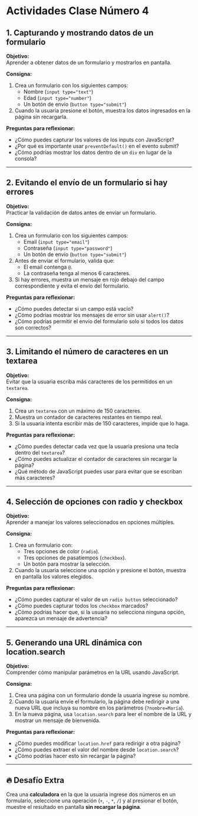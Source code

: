 # Actividades Clase Número 4

## 1. Capturando y mostrando datos de un formulario

**Objetivo:**  
Aprender a obtener datos de un formulario y mostrarlos en pantalla.

**Consigna:**  
1. Crea un formulario con los siguientes campos:  
   - Nombre (`input type="text"`)  
   - Edad (`input type="number"`)  
   - Un botón de envío (`button type="submit"`)
2. Cuando la usuaria presione el botón, muestra los datos ingresados en la página sin recargarla.

**Preguntas para reflexionar:**  
- ¿Cómo puedes capturar los valores de los inputs con JavaScript?  
- ¿Por qué es importante usar `preventDefault()` en el evento submit?  
- ¿Cómo podrías mostrar los datos dentro de un `div` en lugar de la consola?

---

## 2. Evitando el envío de un formulario si hay errores

**Objetivo:**  
Practicar la validación de datos antes de enviar un formulario.

**Consigna:**  
1. Crea un formulario con los siguientes campos:  
   - Email (`input type="email"`)  
   - Contraseña (`input type="password"`)  
   - Un botón de envío (`button type="submit"`)
2. Antes de enviar el formulario, valida que:  
   - El email contenga `@`.  
   - La contraseña tenga al menos 6 caracteres.
3. Si hay errores, muestra un mensaje en rojo debajo del campo correspondiente y evita el envío del formulario.

**Preguntas para reflexionar:**  
- ¿Cómo puedes detectar si un campo está vacío?  
- ¿Cómo podrías mostrar los mensajes de error sin usar `alert()`?  
- ¿Cómo podrías permitir el envío del formulario solo si todos los datos son correctos?

---

## 3. Limitando el número de caracteres en un textarea

**Objetivo:**  
Evitar que la usuaria escriba más caracteres de los permitidos en un `textarea`.

**Consigna:**  
1. Crea un `textarea` con un máximo de 150 caracteres.  
2. Muestra un contador de caracteres restantes en tiempo real.  
3. Si la usuaria intenta escribir más de 150 caracteres, impide que lo haga.

**Preguntas para reflexionar:**  
- ¿Cómo puedes detectar cada vez que la usuaria presiona una tecla dentro del `textarea`?  
- ¿Cómo puedes actualizar el contador de caracteres sin recargar la página?  
- ¿Qué método de JavaScript puedes usar para evitar que se escriban más caracteres?

---

## 4. Selección de opciones con radio y checkbox

**Objetivo:**  
Aprender a manejar los valores seleccionados en opciones múltiples.

**Consigna:**  
1. Crea un formulario con:  
   - Tres opciones de color (`radio`).  
   - Tres opciones de pasatiempos (`checkbox`).  
   - Un botón para mostrar la selección.
2. Cuando la usuaria seleccione una opción y presione el botón, muestra en pantalla los valores elegidos.

**Preguntas para reflexionar:**  
- ¿Cómo puedes capturar el valor de un `radio button` seleccionado?  
- ¿Cómo puedes capturar todos los `checkbox` marcados?  
- ¿Cómo podrías hacer que, si la usuaria no selecciona ninguna opción, aparezca un mensaje de advertencia?

---

## 5. Generando una URL dinámica con location.search

**Objetivo:**  
Comprender cómo manipular parámetros en la URL usando JavaScript.

**Consigna:**  
1. Crea una página con un formulario donde la usuaria ingrese su nombre.  
2. Cuando la usuaria envíe el formulario, la página debe redirigir a una nueva URL que incluya su nombre en los parámetros (`?nombre=María`).  
3. En la nueva página, usa `location.search` para leer el nombre de la URL y mostrar un mensaje de bienvenida.

**Preguntas para reflexionar:**  
- ¿Cómo puedes modificar `location.href` para redirigir a otra página?  
- ¿Cómo puedes extraer el valor del nombre desde `location.search`?  
- ¿Cómo podrías hacer esto sin recargar la página?

---

## 🔥 Desafío Extra

Crea una **calculadora** en la que la usuaria ingrese dos números en un formulario, seleccione una operación (`+`, `-`, `*`, `/`) y al presionar el botón, muestre el resultado en pantalla **sin recargar la página**.
